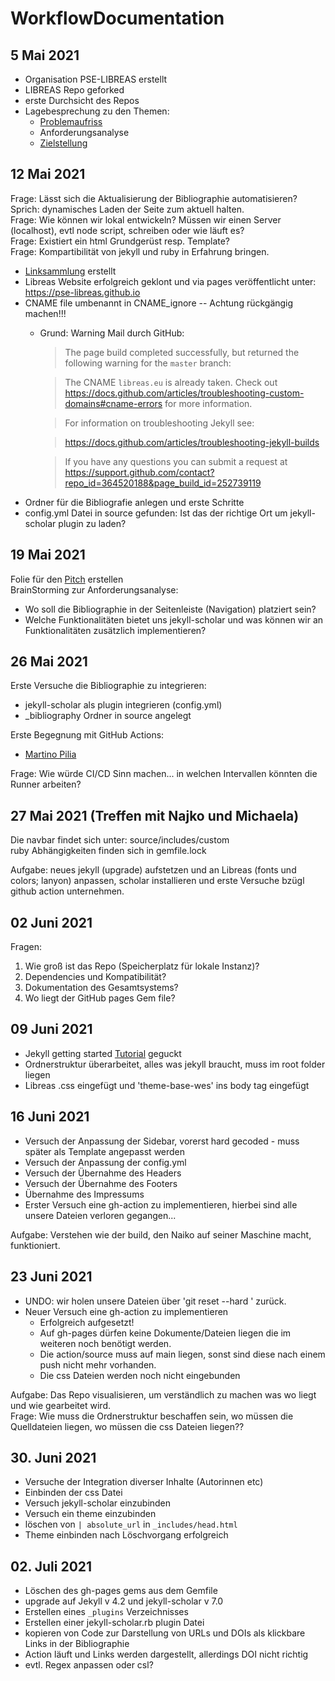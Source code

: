 # WorkflowDocumentation

## 5 Mai 2021

- Organisation PSE-LIBREAS erstellt
- LIBREAS Repo geforked
- erste Durchsicht des Repos
- Lagebesprechung zu den Themen:
  - [Problemaufriss](Problemaufriss.md)
  - Anforderungsanalyse
  - [Zielstellung](Zielstellung.md)

## 12 Mai 2021

Frage: Lässt sich die Aktualisierung der Bibliographie automatisieren? Sprich: dynamisches Laden der Seite zum aktuell halten.  
Frage: Wie können wir lokal entwickeln? Müssen wir einen Server (localhost), evtl node script, schreiben oder wie läuft es?  
Frage: Existiert ein html Grundgerüst resp. Template?  
Frage: Kompartibilität von jekyll und ruby in Erfahrung bringen.

- [Linksammlung](LinkSammlung.md) erstellt
- Libreas Website erfolgreich geklont und via pages veröffentlicht unter: https://pse-libreas.github.io
- CNAME file umbenannt in CNAME_ignore -- Achtung rückgängig machen!!!
  - Grund: Warning Mail durch GitHub:
    > The page build completed successfully, but returned the following warning for the `master` branch: 

    > The CNAME `libreas.eu` is already taken. Check out https://docs.github.com/articles/troubleshooting-custom-domains#cname-errors for more information. 

    > For information on troubleshooting Jekyll see:

    > https://docs.github.com/articles/troubleshooting-jekyll-builds

    > If you have any questions you can submit a request at https://support.github.com/contact?repo_id=364520188&page_build_id=252739119
- Ordner für die Bibliografie anlegen und erste Schritte
- config.yml Datei in source gefunden: Ist das der richtige Ort um jekyll-scholar plugin zu laden?

## 19 Mai 2021

Folie für den [Pitch](https://docs.google.com/presentation/d/1a3fzjT55lzHuVVqnqHDQkSbnFN5oSHKIMs2XqHMaNs4/edit?usp=sharing
) erstellen  
BrainStorming zur Anforderungsanalyse:  
  
- Wo soll die Bibliographie in der Seitenleiste (Navigation) platziert sein?  
- Welche Funktionalitäten bietet uns jekyll-scholar und was können wir an Funktionalitäten zusätzlich implementieren?

## 26 Mai 2021

Erste Versuche die Bibliographie zu integrieren:

- jekyll-scholar als plugin integrieren (config.yml)
- _bibliography Ordner in source angelegt

Erste Begegnung mit GitHub Actions:

- [Martino Pilia](https://martinopilia.com/posts/2020/02/22/migration.html)


Frage: Wie würde CI/CD Sinn machen... in welchen Intervallen könnten die Runner arbeiten?

## 27 Mai 2021 (Treffen mit Najko und Michaela)

Die navbar findet sich unter: source/includes/custom  
ruby Abhängigkeiten finden sich in gemfile.lock  
  
Aufgabe: neues jekyll (upgrade) aufstetzen und an Libreas (fonts und colors; lanyon) anpassen, scholar installieren und erste Versuche bzügl github action unternehmen.

## 02 Juni 2021

Fragen:
1) Wie groß ist das Repo (Speicherplatz für lokale Instanz)? 
2) Dependencies und Kompatibilität?
3) Dokumentation des Gesamtsystems?
4) Wo liegt der GitHub pages Gem file?


## 09 Juni 2021

- Jekyll getting started [Tutorial](https://www.youtube.com/watch?v=iWowJBRMtpc) geguckt  
- Ordnerstruktur überarbeitet, alles was jekyll braucht, muss im root folder liegen  
- Libreas .css eingefügt und 'theme-base-wes' ins body tag eingefügt

## 16 Juni 2021

- Versuch der Anpassung der Sidebar, vorerst hard gecoded - muss später als Template angepasst werden  
- Versuch der Anpassung der config.yml  
- Versuch der Übernahme des Headers  
- Versuch der Übernahme des Footers  
- Übernahme des Impressums  
- Erster Versuch eine gh-action zu implementieren, hierbei sind alle unsere Dateien verloren gegangen...  
  
Aufgabe: Verstehen wie der build, den Naiko auf seiner Maschine macht, funktioniert.

## 23 Juni 2021

- UNDO: wir holen unsere Dateien über 'git reset --hard <commit>' zurück.
- Neuer Versuch eine gh-action zu implementieren
  - Erfolgreich aufgesetzt!  
  - Auf gh-pages dürfen keine Dokumente/Dateien liegen die im weiteren noch benötigt werden.  
  - Die action/source muss auf main liegen, sonst sind diese nach einem push nicht mehr vorhanden.  
  - Die css Dateien werden noch nicht eingebunden
  
Aufgabe: Das Repo visualisieren, um verständlich zu machen was wo liegt und wie gearbeitet wird.  
Frage: Wie muss die Ordnerstruktur beschaffen sein, wo müssen die Quelldateien liegen, wo müssen die css Dateien liegen??  
  
## 30. Juni 2021
  
- Versuche der Integration diverser Inhalte (Autorinnen etc)  
- Einbinden der css Datei
- Versuch jekyll-scholar einzubinden
- Versuch ein theme einzubinden
- löschen von `| absolute_url` in `_includes/head.html`
- Theme einbinden nach Löschvorgang erfolgreich
  
## 02. Juli 2021

- Löschen des gh-pages gems aus dem Gemfile
- upgrade auf Jekyll v 4.2 und jekyll-scholar v 7.0
- Erstellen eines `_plugins` Verzeichnisses
- Erstellen einer jekyll-scholar.rb plugin Datei
- kopieren von Code zur Darstellung von URLs und DOIs als klickbare Links in der Bibliographie
- Action läuft und Links werden dargestellt, allerdings DOI nicht richtig
- evtl. Regex anpassen oder csl?
